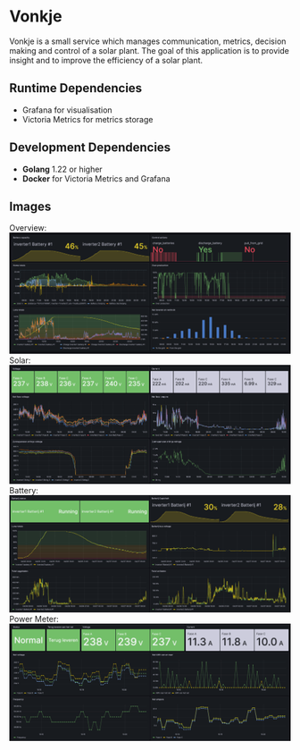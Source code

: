 # Vonkje
Vonkje is a small service which manages communication, metrics, decision making and control of a solar plant. The goal of this application is to provide insight and to improve the efficiency of a solar plant.

## Runtime Dependencies
- Grafana for visualisation
- Victoria Metrics for metrics storage

## Development Dependencies
- **Golang** 1.22 or higher
- **Docker** for Victoria Metrics and Grafana

## Images
Overview:
![Grafana](./docs/images/overview.png)
Solar:
![Solar](./docs/images/solar.png)
Battery:
![Battery](./docs/images/battery.png)
Power Meter:
![Power Meter](./docs/images/power-meter.png)
